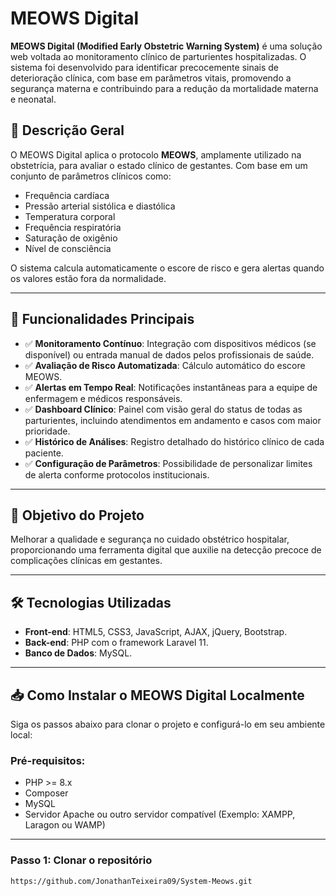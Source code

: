 # MEOWS Digital

**MEOWS Digital (Modified Early Obstetric Warning System)** é uma solução web voltada ao monitoramento clínico de parturientes hospitalizadas. O sistema foi desenvolvido para identificar precocemente sinais de deterioração clínica, com base em parâmetros vitais, promovendo a segurança materna e contribuindo para a redução da mortalidade materna e neonatal.

## 📌 Descrição Geral

O MEOWS Digital aplica o protocolo **MEOWS**, amplamente utilizado na obstetrícia, para avaliar o estado clínico de gestantes. Com base em um conjunto de parâmetros clínicos como:

- Frequência cardíaca
- Pressão arterial sistólica e diastólica
- Temperatura corporal
- Frequência respiratória
- Saturação de oxigênio
- Nível de consciência

O sistema calcula automaticamente o escore de risco e gera alertas quando os valores estão fora da normalidade.

---

## 🚀 Funcionalidades Principais

- ✅ **Monitoramento Contínuo**: Integração com dispositivos médicos (se disponível) ou entrada manual de dados pelos profissionais de saúde.
- ✅ **Avaliação de Risco Automatizada**: Cálculo automático do escore MEOWS.
- ✅ **Alertas em Tempo Real**: Notificações instantâneas para a equipe de enfermagem e médicos responsáveis.
- ✅ **Dashboard Clínico**: Painel com visão geral do status de todas as parturientes, incluindo atendimentos em andamento e casos com maior prioridade.
- ✅ **Histórico de Análises**: Registro detalhado do histórico clínico de cada paciente.
- ✅ **Configuração de Parâmetros**: Possibilidade de personalizar limites de alerta conforme protocolos institucionais.

---

## 🎯 Objetivo do Projeto

Melhorar a qualidade e segurança no cuidado obstétrico hospitalar, proporcionando uma ferramenta digital que auxilie na detecção precoce de complicações clínicas em gestantes.

---

## 🛠️ Tecnologias Utilizadas

- **Front-end**: HTML5, CSS3, JavaScript, AJAX, jQuery, Bootstrap.
- **Back-end**: PHP com o framework Laravel 11.
- **Banco de Dados**: MySQL.

---

## 📥 Como Instalar o MEOWS Digital Localmente

Siga os passos abaixo para clonar o projeto e configurá-lo em seu ambiente local:

### Pré-requisitos:

- PHP >= 8.x
- Composer
- MySQL
- Servidor Apache ou outro servidor compatível (Exemplo: XAMPP, Laragon ou WAMP)

---

### Passo 1: Clonar o repositório

```bash
https://github.com/JonathanTeixeira09/System-Meows.git
